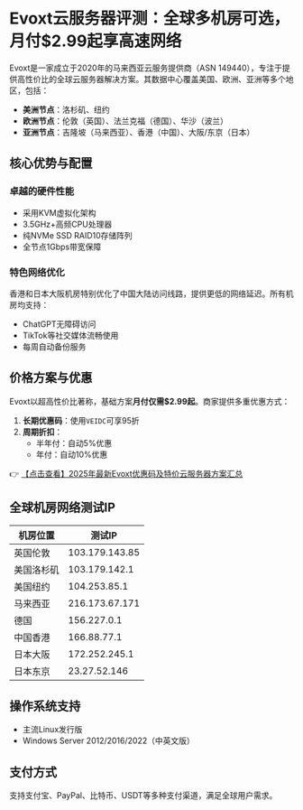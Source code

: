 # Evoxt云服务器评测：全球多机房可选，月付$2.99起享高速网络

Evoxt是一家成立于2020年的马来西亚云服务提供商（ASN 149440），专注于提供高性价比的全球云服务器解决方案。其数据中心覆盖美国、欧洲、亚洲等多个地区，包括：

- **美洲节点**：洛杉矶、纽约
- **欧洲节点**：伦敦（英国）、法兰克福（德国）、华沙（波兰）
- **亚洲节点**：吉隆坡（马来西亚）、香港（中国）、大阪/东京（日本）

## 核心优势与配置

### 卓越的硬件性能
- 采用KVM虚拟化架构
- 3.5GHz+高频CPU处理器
- 纯NVMe SSD RAID10存储阵列
- 全节点1Gbps带宽保障

### 特色网络优化
香港和日本大阪机房特别优化了中国大陆访问线路，提供更低的网络延迟。所有机房均支持：
- ChatGPT无障碍访问
- TikTok等社交媒体流畅使用
- 每周自动备份服务

## 价格方案与优惠

Evoxt以超高性价比著称，基础方案**月付仅需$2.99起**。商家提供多重优惠方式：

1. **长期优惠码**：使用`VEIDC`可享95折
2. **周期折扣**：
   - 半年付：自动5%优惠
   - 年付：自动10%优惠

👉 [【点击查看】2025年最新Evoxt优惠码及特价云服务器方案汇总](https://bit.ly/evoxt)

## 全球机房网络测试IP

| 机房位置       | 测试IP        |
|----------------|---------------|
| 英国伦敦       | 103.179.143.85|
| 美国洛杉矶     | 103.179.142.1 |
| 美国纽约       | 104.253.85.1  |
| 马来西亚       | 216.173.67.171|
| 德国           | 156.227.0.1   |
| 中国香港       | 166.88.77.1   |
| 日本大阪       | 172.252.245.1 |
| 日本东京       | 23.27.52.146  |

## 操作系统支持
- 主流Linux发行版
- Windows Server 2012/2016/2022（中英文版）

## 支付方式
支持支付宝、PayPal、比特币、USDT等多种支付渠道，满足全球用户需求。